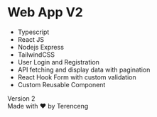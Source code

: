 # Web App V2

- Typescript
- React JS
- Nodejs Express
- TailwindCSS
- User Login and Registration
- API fetching and display data with pagination
- React Hook Form with custom validation
- Custom Reusable Component

Version 2\
Made with ❤️ by Terenceng
